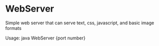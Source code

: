 # WebServer
Simple web server that can serve text, css, javascript, and basic image formats

Usage:
java WebServer {port number}
